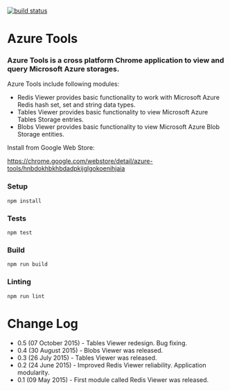 [![build status](https://img.shields.io/travis/Dorokhov/AzureTools/master.svg?style=flat-square)](https://travis-ci.org/Dorokhov/AzureTools)

# Azure Tools
### Azure Tools is a cross platform Chrome application to view and query Microsoft Azure storages.

Azure Tools include following modules:

- Redis Viewer provides basic functionality to work with Microsoft Azure Redis hash set, set and string data types.
- Tables Viewer provides basic functionality to view Microsoft Azure Tables Storage entries.
- Blobs Viewer provides basic functionality to view Microsoft Azure Blob Storage entities.

Install from Google Web Store:

https://chrome.google.com/webstore/detail/azure-tools/hnbdokhbkhbdadpkijglgokoenihjaia

### Setup
```
npm install
```

### Tests
```
npm test
```

### Build
```
npm run build
```

### Linting
```
npm run lint
```

# Change Log
- 0.5 (07 October 2015) - Tables Viewer redesign. Bug fixing.
- 0.4 (30 August 2015) - Blobs Viewer was released.
- 0.3 (26 July 2015) - Tables Viewer was released.
- 0.2 (24 June 2015) - Improved Redis Viewer reliability. Application modularity.
- 0.1 (09 May 2015) - First module called Redis Viewer was released.
